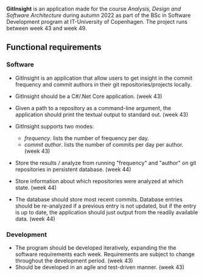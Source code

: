**GitInsight**  is an application made for the course *Analysis, Design and Software Architecture* during autumn 2022 as part of the BSc in Software Development program at IT-University of Copenhagen. The project runs between week 43 and week 49. 

## Functional requirements
### Software
* GitInsight is an application that allow users to get insight in the commit frequency and commit authors in their git repositories/projects locally.  
*  GitInsight should be a C#/.Net Core application. (week 43)
* Given a path to a repository as a command-line argument, the application should print the textual output to standard out.  (week 43)
* GitInsight supports two modes: 
    * *frequency*. lists the number of frequency per day. 
    * *commit author*. lists the number of commits per day per author.  (week 43)

* Store the results / analyze from running "frequency" and "author" on git repositories in persistent database. (week 44)
*  Store information about which repositories were analyzed at which state. (week 44)
*  The database should store most recent commits. Database entries should be re-analyzed if a previous entry is not updated, but if the entry is up to date, the application should just output from the readily available data. (week 44)

### Development
* The program should be developed iteratively, expanding the the software requirements each week. Requirements are subject to change throughout the development period. (week 43)
* Should be developed in an agile and test-driven manner. (week 43)
